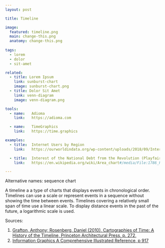 ```yaml
---
layout: post

title: Timeline

image:
  featured: timeline.png
  main: change-this.png
  anatomy: change-this.png
  
tags:
  - lorem
  - dolor
  - sit-amet

related:
  - title: Lorem Ipsum
    link: sunburst-chart
    image: sunburst-chart.png
  - title: Dolor Sit Amet
    link: venn-diagram
    image: venn-diagram.png

tools:
  - name:   Adioma
    link:   https://adioma.com

  - name:   TimeGraphics
    link:   https://time.graphics

examples:
  - title:  Internet Users by Region
    link:   https://ourworldindata.org/wp-content/uploads/2018/09/Internet-users-by-world-region.png

  - title:  Interest of the National Debt from the Revolution (Playfair, 1786)
    link:   https://en.wikipedia.org/wiki/Area_chart#/media/File:1786_Playfair_-_25_Interest_of_the_national_Debt_from_the_Revolution.jpg

---
```

Alternative names: sequence chart

A timeline a a type of charts that displays events in chronological order. Timelines can use a scale or represent events in a sequence without showing the time between events. Timelines covering a relatively small span of time use a linear scale. To display distance events in the past of the future, a logarithmic scale is used.


Sources:

1. [Grafton, Anthony; Rosenberg, Daniel (2010), Cartographies of Time: A History of the Timeline, Princeton Architectural Press, p. 272,](https://books.google.com/books?id=DqWqKVzipToC&printsec=frontcover&source=gbs_book_other_versions)
2. [Information Graphics A Comprehensive Illustrated Reference, p 917](https://books.google.com/books?id=LT1RXREvkGIC&printsec=frontcover&source=gbs_ViewAPI&redir_esc=y#v=onepage&q&f=false)
